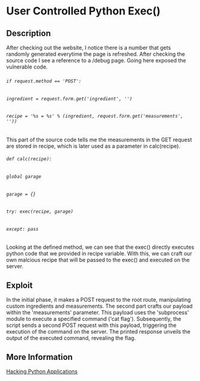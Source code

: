 # User Controlled Python Exec()

## Description

After checking out the website, I notice there is a number that gets randomly generated everytime the page is refreshed. After checking the source code I see a reference to a /debug page. Going here exposed the vulnerable code. 
###
###### `if request.method == 'POST':`
######         `ingredient = request.form.get('ingredient', '')`
######         `recipe = '%s = %s' % (ingredient, request.form.get('measurements', ''))`
###
This part of the source code tells me the measurements in the GET request are stored in recipe, which is later used as a parameter in calc(recipe).  
###### `def calc(recipe):`
######        `global garage`
######        `garage = {}`
######        `try: exec(recipe, garage)`
######        `except: pass`

Looking at the defined method, we can see that the exec() directly executes python code that we provided in recipe variable.
With this, we can craft our own malcious recipe that will be passed to the exec() and executed on the server. 

## Exploit

In the initial phase, it makes a POST request to the root route, manipulating custom ingredients and measurements. The second part crafts our payload within the 'measurements' parameter. This payload uses the 'subprocess' module to execute a specified command ('cat flag'). Subsequently, the script sends a second POST request with this payload, triggering the execution of the command on the server. The printed response unveils the output of the executed command, revealing the flag.

## More Information

[Hacking Python Applications](https://medium.com/swlh/hacking-python-applications-5d4cd541b3f1)

